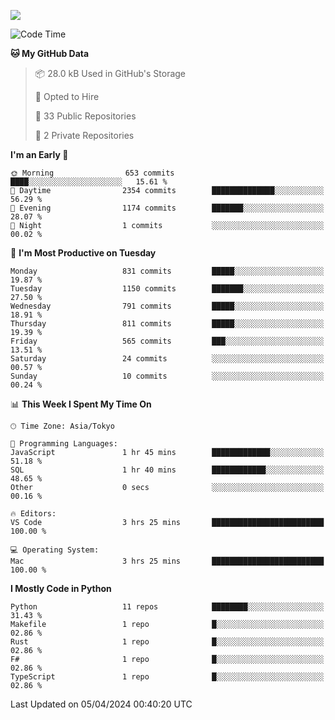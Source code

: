 ![](https://komarev.com/ghpvc/?username=kitagawa-hr)

<!--START_SECTION:waka-->
![Code Time](http://img.shields.io/badge/Code%20Time-803%20hrs%208%20mins-blue)

**🐱 My GitHub Data** 

> 📦 28.0 kB Used in GitHub's Storage 
 > 
> 💼 Opted to Hire
 > 
> 📜 33 Public Repositories 
 > 
> 🔑 2 Private Repositories 
 > 
**I'm an Early 🐤** 

```text
🌞 Morning                653 commits         ████░░░░░░░░░░░░░░░░░░░░░   15.61 % 
🌆 Daytime                2354 commits        ██████████████░░░░░░░░░░░   56.29 % 
🌃 Evening                1174 commits        ███████░░░░░░░░░░░░░░░░░░   28.07 % 
🌙 Night                  1 commits           ░░░░░░░░░░░░░░░░░░░░░░░░░   00.02 % 
```
📅 **I'm Most Productive on Tuesday** 

```text
Monday                   831 commits         █████░░░░░░░░░░░░░░░░░░░░   19.87 % 
Tuesday                  1150 commits        ███████░░░░░░░░░░░░░░░░░░   27.50 % 
Wednesday                791 commits         █████░░░░░░░░░░░░░░░░░░░░   18.91 % 
Thursday                 811 commits         █████░░░░░░░░░░░░░░░░░░░░   19.39 % 
Friday                   565 commits         ███░░░░░░░░░░░░░░░░░░░░░░   13.51 % 
Saturday                 24 commits          ░░░░░░░░░░░░░░░░░░░░░░░░░   00.57 % 
Sunday                   10 commits          ░░░░░░░░░░░░░░░░░░░░░░░░░   00.24 % 
```


📊 **This Week I Spent My Time On** 

```text
🕑︎ Time Zone: Asia/Tokyo

💬 Programming Languages: 
JavaScript               1 hr 45 mins        █████████████░░░░░░░░░░░░   51.18 % 
SQL                      1 hr 40 mins        ████████████░░░░░░░░░░░░░   48.65 % 
Other                    0 secs              ░░░░░░░░░░░░░░░░░░░░░░░░░   00.16 % 

🔥 Editors: 
VS Code                  3 hrs 25 mins       █████████████████████████   100.00 % 

💻 Operating System: 
Mac                      3 hrs 25 mins       █████████████████████████   100.00 % 
```

**I Mostly Code in Python** 

```text
Python                   11 repos            ████████░░░░░░░░░░░░░░░░░   31.43 % 
Makefile                 1 repo              █░░░░░░░░░░░░░░░░░░░░░░░░   02.86 % 
Rust                     1 repo              █░░░░░░░░░░░░░░░░░░░░░░░░   02.86 % 
F#                       1 repo              █░░░░░░░░░░░░░░░░░░░░░░░░   02.86 % 
TypeScript               1 repo              █░░░░░░░░░░░░░░░░░░░░░░░░   02.86 % 
```




 Last Updated on 05/04/2024 00:40:20 UTC
<!--END_SECTION:waka-->
